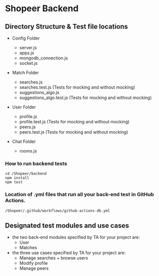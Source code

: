 # Shopeer Backend

## Directory Structure & Test file locations

- Config Folder
    - server.js
    - apps.js
    - mongodb_connection.js
    - socket.js

- Match Folder
    - searches.js
    - searches.test.js          (Tests for mocking and without mocking)
    - suggestions_algo.js
    - suggestions_algo.test.js  (Tests for mocking and without mocking)

- User Folder
    - profile.js
    - profile.test.js (Tests for mocking and without mocking)
    - peers.js
    - peers.test.js   (Tests for mocking and without mocking)

- Chat Folder
    - rooms.js

### How to run backend tests
```
cd /Shopeer/backend
npm install
npm test
```

### Location of .yml files that run all your back-end test in GitHub Actions.
```
/Shopeer/.github/workflows/github-actions-db.yml
```

## Designated test modules and use cases
- the two back-end modules specified by TA for your project are: 
    - User
    - Matches
- the three use cases specified by TA for your project are:
    - Manage searches + browse users
    - Modify profile
    - Manage peers

